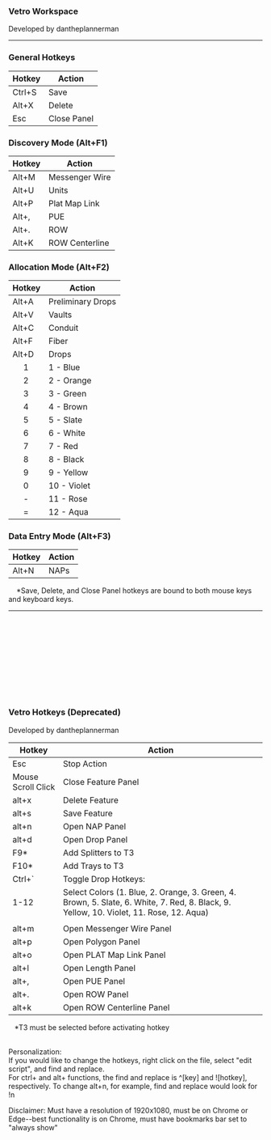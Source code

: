 <h3>Vetro Workspace</h3>
Developed by dantheplannerman

---------------------------------------------------------------------------

### General Hotkeys
| Hotkey  | Action          |
|---------|-----------------|
| Ctrl+S  | Save            |
| Alt+X   | Delete          |
| Esc     | Close Panel     |

### Discovery Mode (Alt+F1)
| Hotkey  | Action                  |
|---------|-------------------------|
| Alt+M   | Messenger Wire          |
| Alt+U   | Units                   |
| Alt+P   | Plat Map Link           |
| Alt+,   | PUE                     |
| Alt+.   | ROW                     |
| Alt+K   | ROW Centerline          |

### Allocation Mode (Alt+F2)
| Hotkey  | Action                 |
|---------|------------------------|
| Alt+A   | Preliminary Drops      |
| Alt+V   | Vaults                 |
| Alt+C   | Conduit                |
| Alt+F   | Fiber                  |
| Alt+D   | Drops                  |
|&nbsp;&nbsp;&nbsp;&nbsp;&nbsp;1         | 1 - Blue             |
|&nbsp;&nbsp;&nbsp;&nbsp;&nbsp;2         | 2 - Orange           |
|&nbsp;&nbsp;&nbsp;&nbsp;&nbsp;3         | 3 - Green            |
|&nbsp;&nbsp;&nbsp;&nbsp;&nbsp;4         | 4 - Brown            |
|&nbsp;&nbsp;&nbsp;&nbsp;&nbsp;5         | 5 - Slate            |
|&nbsp;&nbsp;&nbsp;&nbsp;&nbsp;6         | 6 - White            |
|&nbsp;&nbsp;&nbsp;&nbsp;&nbsp;7         | 7 - Red              |
|&nbsp;&nbsp;&nbsp;&nbsp;&nbsp;8         | 8 - Black            |
|&nbsp;&nbsp;&nbsp;&nbsp;&nbsp;9         | 9 - Yellow           |
|&nbsp;&nbsp;&nbsp;&nbsp;&nbsp;0         | 10 - Violet          |
|&nbsp;&nbsp;&nbsp;&nbsp;&nbsp;-         | 11 - Rose            |
|&nbsp;&nbsp;&nbsp;&nbsp;&nbsp;=         | 12 - Aqua            |

### Data Entry Mode (Alt+F3)
| Hotkey  | Action |
|---------|--------|
| Alt+N   | NAPs   |


&nbsp;&nbsp;&nbsp; *Save, Delete, and Close Panel hotkeys are bound to both mouse keys and keyboard keys.

---------------------------------------------------------------------------
<br>
<br>
<br>
<br>
<br>
<br>
<br>
<br>
<br>


<h3>Vetro Hotkeys (Deprecated)</h3>
Developed by dantheplannerman

| Hotkey        | Action                                      |
|---------------|---------------------------------------------|
| Esc | Stop Action                                           |
| Mouse Scroll Click | Close Feature Panel                     |
| alt+x        | Delete Feature                              |
| alt+s        | Save Feature                                |
| alt+n         | Open NAP Panel                             |
| alt+d         | Open Drop Panel                            |
| F9*           | Add Splitters to T3                        |
| F10*          | Add Trays to T3                        |
| Ctrl+`        | Toggle Drop Hotkeys:                       |
| 1-12 | Select Colors (1. Blue, 2. Orange, 3. Green, 4. Brown, 5. Slate, 6. White, 7. Red, 8. Black, 9. Yellow, 10. Violet, 11. Rose, 12. Aqua) |
|||
| alt+m | Open Messenger Wire Panel                         |
| alt+p | Open Polygon Panel                         |
| alt+o | Open PLAT Map Link Panel                         |
| alt+l | Open Length Panel                         |
| alt+, | Open PUE Panel                         |
| alt+. | Open ROW Panel                         |
| alt+k | Open ROW Centerline Panel                         |

&nbsp;&nbsp;&nbsp;*T3 must be selected before activating hotkey

<br>Personalization:
<br>If you would like to change the hotkeys, right click on the file, select "edit script", and find and replace.
<br>For ctrl+ and alt+ functions, the find and replace is ^[key] and ![hotkey], respectively. To change alt+n, for example, find and replace would look for !n
<br>
<p>Disclaimer: Must have a resolution of 1920x1080, must be on Chrome or Edge--best functionality is on Chrome, must have bookmarks bar set to "always show"</p>
